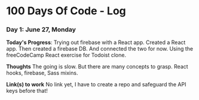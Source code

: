 # 100 Days Of Code - Log

### Day 1: June 27, Monday

**Today's Progress**: Trying out firebase with a React app. Created a React app. Then created a firebase DB. And connected the two for now. Using the freeCodeCamp React exercise for Todoist clone.

**Thoughts** The going is slow. But there are many concepts to grasp. React hooks, firebase, Sass mixins.

**Link(s) to work** No link yet, I have to create a repo and safeguard the API keys before that!
